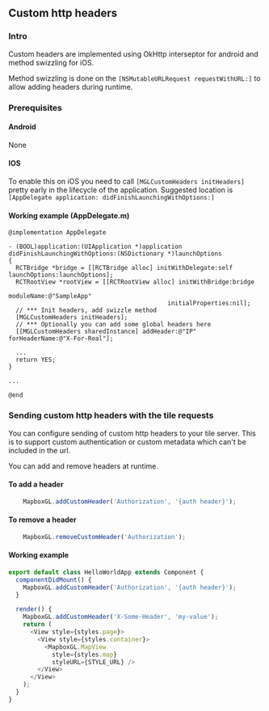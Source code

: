 ## Custom http headers

### Intro

Custom headers are implemented using OkHttp interseptor for android and method swizzling for iOS.

Method swizzling is done on the `[NSMutableURLRequest requestWithURL:]` to allow adding headers during runtime.

### Prerequisites

#### Android 

None

#### IOS

To enable this on iOS you need to call `[MGLCustomHeaders initHeaders]` pretty early in the lifecycle of the application.
Suggested location is `[AppDelegate application: didFinishLaunchingWithOptions:]`

#### Working example (AppDelegate.m)

```obj-c
@implementation AppDelegate

- (BOOL)application:(UIApplication *)application didFinishLaunchingWithOptions:(NSDictionary *)launchOptions
{
  RCTBridge *bridge = [[RCTBridge alloc] initWithDelegate:self launchOptions:launchOptions];
  RCTRootView *rootView = [[RCTRootView alloc] initWithBridge:bridge
                                                   moduleName:@"SampleApp"
                                            initialProperties:nil];
  // *** Init headers, add swizzle method
  [MGLCustomHeaders initHeaders];
  // *** Optionally you can add some global headers here
  [[MGLCustomHeaders sharedInstance] addHeader:@"IP" forHeaderName:@"X-For-Real"];

  ...
  return YES;
}

...

@end
```


### Sending custom http headers with the tile requests

You can configure sending of custom http headers to your tile server. This is to support custom authentication or custom metadata which can't be included in the url.

You can add and remove headers at runtime.

#### To add a header

```javascript
    MapboxGL.addCustomHeader('Authorization', '{auth header}');
```

#### To remove a header

```javascript
    MapboxGL.removeCustomHeader('Authorization');
```

#### Working example

```javascript
export default class HelloWorldApp extends Component {
  componentDidMount() {
    MapboxGL.addCustomHeader('Authorization', '{auth header}');
  }

  render() {
    MapboxGL.addCustomHeader('X-Some-Header', 'my-value');
    return (
      <View style={styles.page}>
        <View style={styles.container}>
          <MapboxGL.MapView 
            style={styles.map} 
            styleURL={STYLE_URL} />
        </View>
      </View>
    );
  }
}
```

